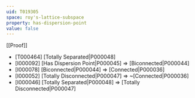 ```yaml
---
uid: T019305
space: roy's-lattice-subspace
property: has-dispersion-point
value: false
---
```

[[Proof]]

* [T000464] [Totally Separated|P000048]
* [I000092] [Has Dispersion Point|P000045] => [Biconnected|P000044]
* [I000078] [Biconnected|P000044] => [Connected|P000036]
* [I000052] [Totally Disconnected|P000047] => ~[Connected|P000036]
* [I000046] [Totally Separated|P000048] => [Totally Disconnected|P000047]

